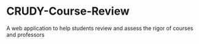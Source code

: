 # CRUDY-Course-Review
A web application to help students review and assess the rigor of courses and professors
